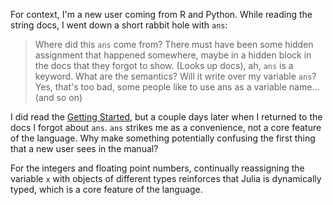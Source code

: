 For context, I'm a new user coming from R and Python.
While reading the string docs, I went down a short rabbit hole with `ans`:

> Where did this `ans` come from?
> There must have been some hidden assignment that happened somewhere, maybe in a hidden block in the docs that they forgot to show.
> (Looks up docs), ah, `ans` is a keyword.
> What are the semantics?
> Will it write over my variable `ans`?
> Yes, that's too bad, some people like to use ans as a variable name... (and so on)

I did read the [Getting Started](https://docs.julialang.org/en/v1/manual/getting-started/), but a couple days later when I returned to the docs I forgot about `ans`.
`ans` strikes me as a convenience, not a core feature of the language.
Why make something potentially confusing the first thing that a new user sees in the manual?

For the integers and floating point numbers, continually reassigning the variable `x` with objects of different types reinforces that Julia is dynamically typed, which is a core feature of the language.
